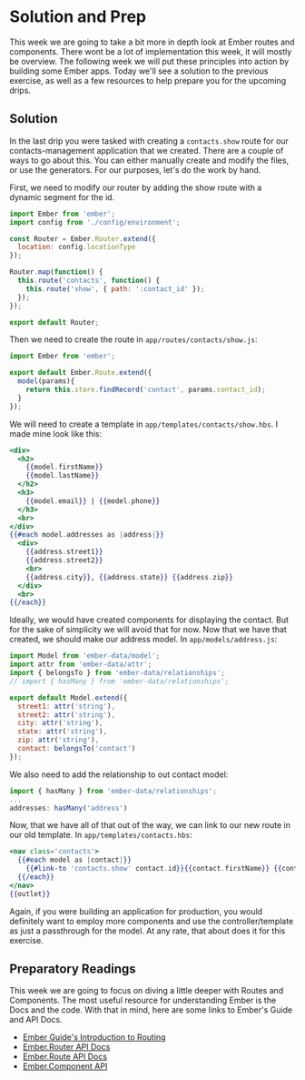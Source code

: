 # Solution and Prep

This week we are going to take a bit more in depth look at Ember routes and components. There wont be a lot of implementation this week, it will mostly be overview. The following week we will put these principles into action by building some Ember apps. Today we'll see a solution to the previous exercise, as well as a few resources to help prepare you for the upcoming drips.

## Solution

In the last drip you were tasked with creating a `contacts.show` route for our contacts-management application that we created. There are a couple of ways to go about this. You can either manually create and modify the files, or use the generators. For our purposes, let's do the work by hand.

First, we need to modify our router by adding the show route with a dynamic segment for the id.

```js
import Ember from 'ember';
import config from './config/environment';

const Router = Ember.Router.extend({
  location: config.locationType
});

Router.map(function() {
  this.route('contacts', function() {
    this.route('show', { path: ':contact_id' });
  });
});

export default Router;
```

Then we need to create the route in `app/routes/contacts/show.js`:

```js
import Ember from 'ember';

export default Ember.Route.extend({
  model(params){
    return this.store.findRecord('contact', params.contact_id);
  }
});
```

We will need to create a template in `app/templates/contacts/show.hbs`. I made mine look like this:

```hbs
<div>
  <h2>
    {{model.firstName}}
    {{model.lastName}}
  </h2>
  <h3>
    {{model.email}} | {{model.phone}}
  </h3>
  <br>
</div>
{{#each model.addresses as |address|}}
  <div>
    {{address.street1}}
    {{address.street2}}
    <br>
    {{address.city}}, {{address.state}} {{address.zip}}
  </div>
  <br>
{{/each}}
```

Ideally, we would have created components for displaying the contact. But for the sake of simplicity we will avoid that for now. Now that we have that created, we should make our address model. In `app/models/address.js`:

```javascript
import Model from 'ember-data/model';
import attr from 'ember-data/attr';
import { belongsTo } from 'ember-data/relationships';
// import { hasMany } from 'ember-data/relationships';

export default Model.extend({
  street1: attr('string'),
  street2: attr('string'),
  city: attr('string'),
  state: attr('string'),
  zip: attr('string'),
  contact: belongsTo('contact')
});
```

We also need to add the relationship to out contact model:

```javascript
import { hasMany } from 'ember-data/relationships';
...
addresses: hasMany('address')
```

Now, that we have all of that out of the way, we can link to our new route in our old template. In `app/templates/contacts.hbs`:

```hbs
<nav class='contacts'>
  {{#each model as |contact|}}
    {{#link-to 'contacts.show' contact.id}}{{contact.firstName}} {{contact.lastName}}{{/link-to}}
  {{/each}}
</nav>
{{outlet}}
```

Again, if you were building an application for production, you would definitely want to employ more components and use the controller/template as just a passthrough for the model. At any rate, that about does it for this exercise.

## Preparatory Readings

This week we are going to focus on diving a little deeper with Routes and Components. The most useful resource for understanding Ember is the Docs and the code. With that in mind, here are some links to Ember's Guide and API Docs.

* [Ember Guide's Introduction to Routing](https://guides.emberjs.com/v2.6.0/routing/)
* [Ember.Router API Docs](http://emberjs.com/api/classes/Ember.Router.html)
* [Ember.Route API Docs](http://emberjs.com/api/classes/Ember.Route.html)
* [Ember.Component API](http://emberjs.com/api/classes/Ember.Component.html)
